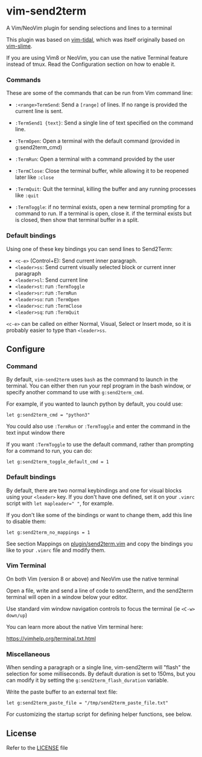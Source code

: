 # vim-send2term #

A Vim/NeoVim plugin for sending selections and lines to a terminal

This plugin was based on
[vim-tidal](https://github.com/tidalcycles/vim-tidal), which was
itself originally based on [vim-slime](https://github.com/jpalardy/vim-slime).

If you are using Vim8 or NeoVim, you can use the native Terminal feature instead
of tmux. Read the Configuration section on how to enable it.

### Commands

These are some of the commands that can be run from Vim command line:

* `:<range>TermSend`: Send a `[range]` of lines. If no range is provided the
  current line is sent.

* `:TermSend1 {text}`: Send a single line of text specified on the command
  line.

* `:TermOpen`: Open a terminal with the default command (provided in g:send2term_cmd)
* `:TermRun`: Open a terminal with a command provided by the user
* `:TermClose`: Close the terminal buffer, while allowing it to be reopened later like `:close`
* `:TermQuit`: Quit the terminal, killing the buffer and any running processes like `:quit`
* `:TermToggle`: if no terminal exists, open a new terminal prompting for a
  command to run. If a terminal is open, close it. if the terminal exists but
  is closed, then show that terminal buffer in a split.


### Default bindings

Using one of these key bindings you can send lines to Send2Term:

* `<c-e>` (Control+E): Send current inner paragraph.
* `<leader>ss`: Send current visually selected block or current inner paragraph
* `<leader>sl`: Send current line
* `<leader>st`: run `:TermToggle`
* `<leader>sr`: run `:TermRun`
* `<leader>so`: run `:TermOpen`
* `<leader>sc`: run `:TermClose`
* `<leader>sq`: run `:TermQuit`

`<c-e>` can be called on either Normal, Visual, Select or Insert mode, so it is
probably easier to type than `<leader>ss`.


## Configure ##

### Command

By default, `vim-send2term` uses `bash` as the command to launch in the terminal.
You can either then run your repl program in the bash window, or specify another command to use with `g:send2term_cmd`.

For example, if you wanted to launch python by default, you could use:

```vim
let g:send2term_cmd = "python3"
```

You could also use `:TermRun` or `:TermToggle` and enter the command in the text input window there

If you want `:TermToggle` to use the default command, rather than
prompting for a command to run, you can do:
```vim
let g:send2term_toggle_default_cmd = 1
```

### Default bindings ###

By default, there are two normal keybindings and one for visual blocks using
your `<leader>` key.  If you don't have one defined, set it on your
`.vimrc` script with `let mapleader=" "`, for example.

If you don't like some of the bindings or want to change them, add this line to
disable them:

```vim
let g:send2term_no_mappings = 1
```

See section Mappings on [plugin/send2term.vim](plugin/send2term.vim) and copy the
bindings you like to your `.vimrc` file and modify them.

### Vim Terminal

On both Vim (version 8 or above) and NeoVim use the native terminal

Open a file, write and send a line of code to send2term, and
the send2term terminal will open in a window below your editor.

Use standard vim window navigation controls to focus the terminal (ie `<C-w> down/up`)

You can learn more about the native Vim terminal here:

https://vimhelp.org/terminal.txt.html

### Miscellaneous ###

When sending a paragraph or a single line, vim-send2term will "flash" the selection
for some milliseconds.  By default duration is set to 150ms, but you can modify
it by setting the `g:send2term_flash_duration` variable.

Write the paste buffer to an external text file:

```vim
let g:send2term_paste_file = "/tmp/send2term_paste_file.txt"
```

For customizing the startup script for defining helper functions, see below.

## License

Refer to the [LICENSE](LICENSE) file
